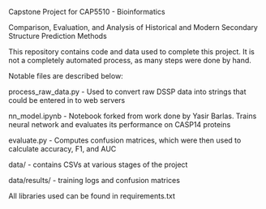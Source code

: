 Capstone Project for CAP5510 - Bioinformatics

Comparison, Evaluation, and Analysis of Historical and Modern Secondary Structure Prediction Methods

This repository contains code and data used to complete this project. It is not a completely automated process, as many steps were done by hand.

Notable files are described below:

process_raw_data.py - Used to convert raw DSSP data into strings that could be entered in to web servers

nn_model.ipynb - Notebook forked from work done by Yasir Barlas. Trains neural network and evaluates its performance on CASP14 proteins

evaluate.py - Computes confusion matrices, which were then used to calculate accuracy, F1, and AUC

data/ - contains CSVs at various stages of the project

data/results/ - training logs and confusion matrices

All libraries used can be found in requirements.txt
